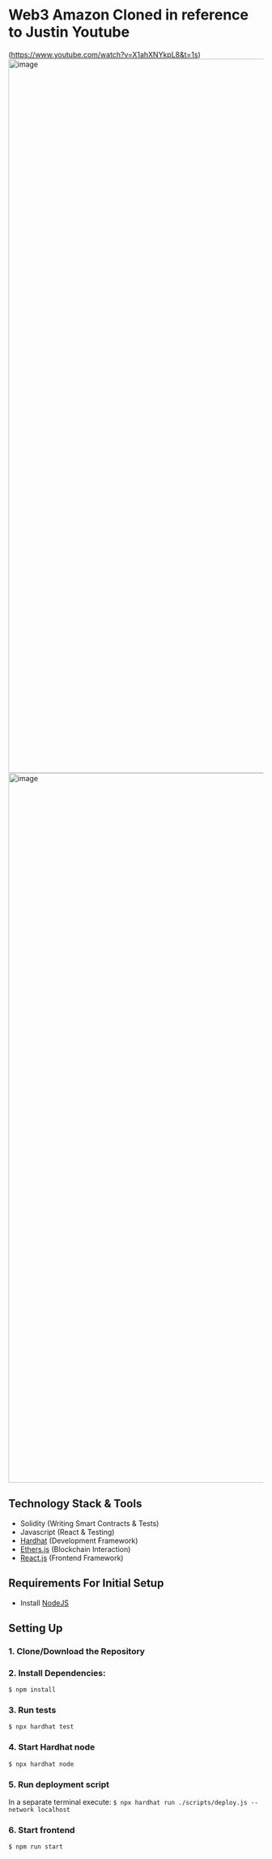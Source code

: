 # Web3 Amazon Cloned in reference to Justin Youtube </br>
(https://www.youtube.com/watch?v=X1ahXNYkpL8&t=1s)
<img width="1410" alt="image" src="https://github.com/Kyusub-Hwang/Clone_CryptoPaypal/assets/79511478/0f0e8536-8b0c-4f33-a5e5-540252b0726f">
<img width="1401" alt="image" src="https://github.com/Kyusub-Hwang/Clone_CryptoPaypal/assets/79511478/8081960c-e0c6-48e2-8ef4-7909e498ba58">



## Technology Stack & Tools

- Solidity (Writing Smart Contracts & Tests)
- Javascript (React & Testing)
- [Hardhat](https://hardhat.org/) (Development Framework)
- [Ethers.js](https://docs.ethers.io/v5/) (Blockchain Interaction)
- [React.js](https://reactjs.org/) (Frontend Framework)

## Requirements For Initial Setup
- Install [NodeJS](https://nodejs.org/en/)

## Setting Up
### 1. Clone/Download the Repository

### 2. Install Dependencies:
`$ npm install`

### 3. Run tests
`$ npx hardhat test`

### 4. Start Hardhat node
`$ npx hardhat node`

### 5. Run deployment script
In a separate terminal execute:
`$ npx hardhat run ./scripts/deploy.js --network localhost`

### 6. Start frontend
`$ npm run start`

